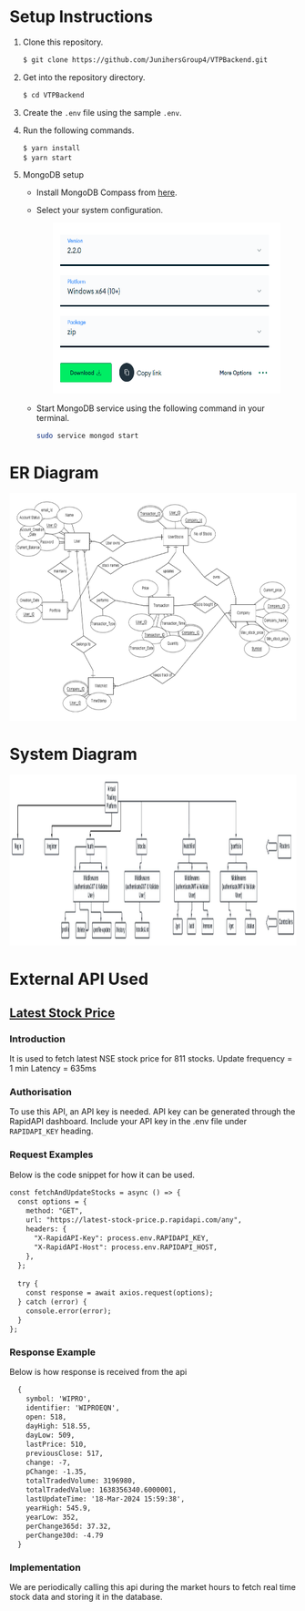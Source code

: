 # Setup Instructions

1. Clone this repository.

   ```bash
   $ git clone https://github.com/JunihersGroup4/VTPBackend.git
   ```

2. Get into the repository directory.

   ```bash
   $ cd VTPBackend
   ```

3. Create the `.env` file using the sample `.env`.

4. Run the following commands.

   ```bash
   $ yarn install
   $ yarn start
   ```

5. MongoDB setup

   - Install MongoDB Compass from [here](https://www.mongodb.com/try/download/shell).
   - Select your system configuration.
     <div style="text-align:center">
       <img src="./src/readmeImages/SystemConfig.png" alt="Select system config" style="width:400px;height:300px;">
     </div>
   - Start MongoDB service using the following command in your terminal.

     ```bash
     sudo service mongod start
     ```

# ER Diagram

<div style="text-align:center">
  <img src="./src/readmeImages/ERDiagram.png" alt="ER Diagram" style="width:600px;height:400px;">
</div>

# System Diagram

<div style="text-align:center">
  <img src="./src/readmeImages/Flow Diagram (VTP).jpeg" alt="System Diagram" style="width:1300px;height:300px;">
</div>

# External API Used

## [Latest Stock Price](https://rapidapi.com/suneetk92/api/latest-stock-price/details)

### Introduction

It is used to fetch latest NSE stock price for 811 stocks.
Update frequency = 1 min
Latency = 635ms

### Authorisation

To use this API, an API key is needed. API key can be generated through the RapidAPI dashboard. Include your API key in the .env file under `RAPIDAPI_KEY` heading.

### Request Examples

Below is the code snippet for how it can be used.

```
const fetchAndUpdateStocks = async () => {
  const options = {
    method: "GET",
    url: "https://latest-stock-price.p.rapidapi.com/any",
    headers: {
      "X-RapidAPI-Key": process.env.RAPIDAPI_KEY,
      "X-RapidAPI-Host": process.env.RAPIDAPI_HOST,
    },
  };

  try {
    const response = await axios.request(options);
  } catch (error) {
    console.error(error);
  }
};

```

### Response Example

Below is how response is received from the api

```
  {
    symbol: 'WIPRO',
    identifier: 'WIPROEQN',
    open: 518,
    dayHigh: 518.55,
    dayLow: 509,
    lastPrice: 510,
    previousClose: 517,
    change: -7,
    pChange: -1.35,
    totalTradedVolume: 3196980,
    totalTradedValue: 1638356340.6000001,
    lastUpdateTime: '18-Mar-2024 15:59:38',
    yearHigh: 545.9,
    yearLow: 352,
    perChange365d: 37.32,
    perChange30d: -4.79
  }
```

### Implementation

We are periodically calling this api during the market hours to fetch real time stock data and storing it in the database.
